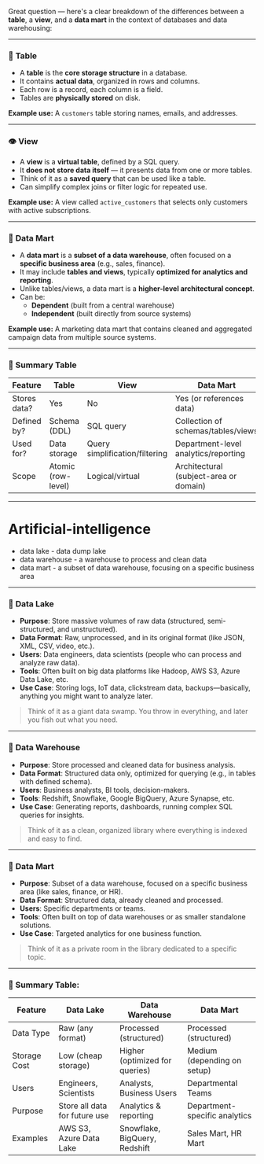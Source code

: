 Great question — here's a clear breakdown of the differences between a **table**, a **view**, and a **data mart** in the context of databases and data warehousing:

---

### 🧱 **Table**
- A **table** is the **core storage structure** in a database.
- It contains **actual data**, organized in rows and columns.
- Each row is a record, each column is a field.
- Tables are **physically stored** on disk.
  
**Example use:** A `customers` table storing names, emails, and addresses.

---

### 👁️ **View**
- A **view** is a **virtual table**, defined by a SQL query.
- It **does not store data itself** — it presents data from one or more tables.
- Think of it as a **saved query** that can be used like a table.
- Can simplify complex joins or filter logic for repeated use.
  
**Example use:** A view called `active_customers` that selects only customers with active subscriptions.

---

### 🏢 **Data Mart**
- A **data mart** is a **subset of a data warehouse**, often focused on a **specific business area** (e.g., sales, finance).
- It may include **tables and views**, typically **optimized for analytics and reporting**.
- Unlike tables/views, a data mart is a **higher-level architectural concept**.
- Can be:
  - **Dependent** (built from a central warehouse)
  - **Independent** (built directly from source systems)

**Example use:** A marketing data mart that contains cleaned and aggregated campaign data from multiple source systems.

---

### 🔁 Summary Table

| Feature         | Table                | View                          | Data Mart                                |
|-----------------|----------------------|--------------------------------|-------------------------------------------|
| Stores data?    | Yes                  | No                             | Yes (or references data)                  |
| Defined by?     | Schema (DDL)         | SQL query                      | Collection of schemas/tables/views        |
| Used for?       | Data storage         | Query simplification/filtering | Department-level analytics/reporting      |
| Scope           | Atomic (row-level)   | Logical/virtual                | Architectural (subject-area or domain)    |

---


# Artificial-intelligence
- data lake - data dump lake
- data warehouse - a warehouse to process and clean data
- data mart - a subset of data warehouse, focusing on a specific business area
---

### 🔹 **Data Lake**
- **Purpose**: Store massive volumes of raw data (structured, semi-structured, and unstructured).
- **Data Format**: Raw, unprocessed, and in its original format (like JSON, XML, CSV, video, etc.).
- **Users**: Data engineers, data scientists (people who can process and analyze raw data).
- **Tools**: Often built on big data platforms like Hadoop, AWS S3, Azure Data Lake, etc.
- **Use Case**: Storing logs, IoT data, clickstream data, backups—basically, anything you might want to analyze later.

> Think of it as a giant data swamp. You throw in everything, and later you fish out what you need.

---

### 🔹 **Data Warehouse**
- **Purpose**: Store processed and cleaned data for business analysis.
- **Data Format**: Structured data only, optimized for querying (e.g., in tables with defined schema).
- **Users**: Business analysts, BI tools, decision-makers.
- **Tools**: Redshift, Snowflake, Google BigQuery, Azure Synapse, etc.
- **Use Case**: Generating reports, dashboards, running complex SQL queries for insights.

> Think of it as a clean, organized library where everything is indexed and easy to find.

---

### 🔹 **Data Mart**
- **Purpose**: Subset of a data warehouse, focused on a specific business area (like sales, finance, or HR).
- **Data Format**: Structured data, already cleaned and processed.
- **Users**: Specific departments or teams.
- **Tools**: Often built on top of data warehouses or as smaller standalone solutions.
- **Use Case**: Targeted analytics for one business function.

> Think of it as a private room in the library dedicated to a specific topic.

---

### 🔁 Summary Table:

| Feature         | Data Lake                     | Data Warehouse                  | Data Mart                          |
|----------------|-------------------------------|----------------------------------|------------------------------------|
| Data Type       | Raw (any format)              | Processed (structured)           | Processed (structured)             |
| Storage Cost    | Low (cheap storage)           | Higher (optimized for queries)   | Medium (depending on setup)        |
| Users           | Engineers, Scientists          | Analysts, Business Users         | Departmental Teams                 |
| Purpose         | Store all data for future use | Analytics & reporting            | Department-specific analytics      |
| Examples        | AWS S3, Azure Data Lake       | Snowflake, BigQuery, Redshift    | Sales Mart, HR Mart                |

